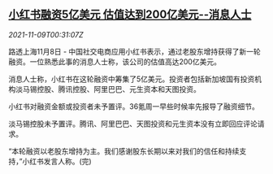 <!--1636419662000-->
[小红书融资5亿美元 估值达到200亿美元--消息人士](https://cn.reuters.com/article/xiaohongshu-fundraising-sources-1108-mon-idCNKBS2HU01Q)
------

<div><i>2021-11-09T00:31:07Z</i></div><p>路透上海11月8日 - 中国社交电商应用小红书表示，通过老股东增持获得了新一轮融资。一位熟悉此事的消息人士称，该公司的估值高达200亿美元。</p><p>消息人士称，小红书在这轮融资中筹集了5亿美元。投资者包括新加坡国有投资机构淡马锡控股、腾讯控股、阿里巴巴、元生资本和天图投资。</p><p>小红书对融资金额或投资者未予置评。36氪周一早些时候率先报导了融资细节。</p><p>淡马锡控股未予置评。腾讯、阿里巴巴、天图投资和元生资本没有立即回应评论请求。</p><p>“本轮融资以老股东增持为主。我们感谢股东长期以来对我们的信任和持续支持，”小红书发言人称。(完)</p>

